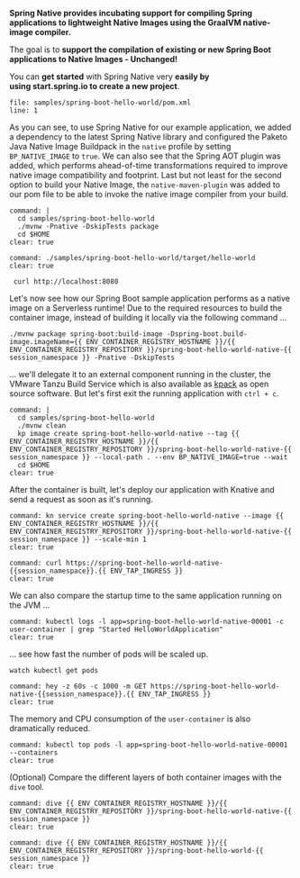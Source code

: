 **Spring Native provides incubating support for compiling Spring applications to lightweight Native Images using the GraalVM native-image compiler.**

The goal is to **support the compilation of existing or new Spring Boot applications to Native Images - Unchanged!**

You can **get started** with Spring Native very **easily by using start.spring.io to create a new project**.

```editor:open-file
file: samples/spring-boot-hello-world/pom.xml
line: 1
```
As you can see, to use Spring Native for our example application, we added a dependency to the latest Spring Native library and configured the Paketo Java Native Image Buildpack in the `native` profile by setting `BP_NATIVE_IMAGE` to `true`.
We can also see that the Spring AOT plugin was added, which performs ahead-of-time transformations required to improve native image compatibility and footprint.
Last but not least for the second option to build your Native Image, the `native-maven-plugin` was added to our pom file to be able to invoke the native image compiler from your build.
```terminal:execute
command: |
  cd samples/spring-boot-hello-world
  ./mvnw -Pnative -DskipTests package 
  cd $HOME
clear: true
```

```terminal:execute
command: ./samples/spring-boot-hello-world/target/hello-world
clear: true
```

```execute-2
 curl http://localhost:8080
 ```


Let's now see how our Spring Boot sample application performs as a native image on a Serverless runtime!
Due to the required resources to build the container image, instead of building it locally via the following command ...
```
./mvnw package spring-boot:build-image -Dspring-boot.build-image.imageName={{ ENV_CONTAINER_REGISTRY_HOSTNAME }}/{{ ENV_CONTAINER_REGISTRY_REPOSITORY }}/spring-boot-hello-world-native-{{ session_namespace }} -Pnative -DskipTests
```
... we'll delegate it to an external component running in the cluster, the VMware Tanzu Build Service which is also available as [kpack](https://github.com/pivotal/kpack) as open source software.
But let's first exit the running application with `ctrl + c`.
```terminal:execute
command: |
  cd samples/spring-boot-hello-world
  ./mvnw clean
  kp image create spring-boot-hello-world-native --tag {{ ENV_CONTAINER_REGISTRY_HOSTNAME }}/{{ ENV_CONTAINER_REGISTRY_REPOSITORY }}/spring-boot-hello-world-native-{{ session_namespace }} --local-path . --env BP_NATIVE_IMAGE=true --wait
  cd $HOME
clear: true
```
After the container is built, let's deploy our application with Knative and send a request as soon as it's running.
```terminal:execute
command: kn service create spring-boot-hello-world-native --image {{ ENV_CONTAINER_REGISTRY_HOSTNAME }}/{{ ENV_CONTAINER_REGISTRY_REPOSITORY }}/spring-boot-hello-world-native-{{ session_namespace }} --scale-min 1
clear: true
```
```terminal:execute
command: curl https://spring-boot-hello-world-native-{{session_namespace}}.{{ ENV_TAP_INGRESS }}
clear: true
```

We can also compare the startup time to the same application running on the JVM ...
```terminal:execute
command: kubectl logs -l app=spring-boot-hello-world-native-00001 -c user-container | grep "Started HelloWorldApplication"
clear: true
```

... see how fast the number of pods will be scaled up.
```execute-2
watch kubectl get pods
```
```terminal:execute
command: hey -z 60s -c 1000 -m GET https://spring-boot-hello-world-native-{{session_namespace}}.{{ ENV_TAP_INGRESS }}
clear: true
```

The memory and CPU consumption of the `user-container` is also dramatically reduced.
```terminal:execute
command: kubectl top pods -l app=spring-boot-hello-world-native-00001 --containers
clear: true
```

(Optional) Compare the different layers of both container images with the `dive` tool.
```terminal:execute
command: dive {{ ENV_CONTAINER_REGISTRY_HOSTNAME }}/{{ ENV_CONTAINER_REGISTRY_REPOSITORY }}/spring-boot-hello-world-native-{{ session_namespace }}
clear: true
```
```terminal:execute
command: dive {{ ENV_CONTAINER_REGISTRY_HOSTNAME }}/{{ ENV_CONTAINER_REGISTRY_REPOSITORY }}/spring-boot-hello-world-{{ session_namespace }}
clear: true
```